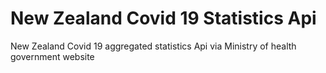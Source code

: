 # New Zealand Covid 19 Statistics Api
New Zealand Covid 19 aggregated statistics Api via Ministry of health government website
